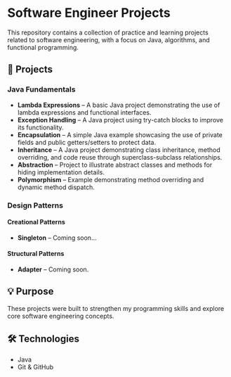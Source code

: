 # Software Engineer Projects

This repository contains a collection of practice and learning projects related to software engineering, with a focus on Java, algorithms, and functional programming.

## 📁 Projects

### Java Fundamentals

- **Lambda Expressions** – A basic Java project demonstrating the use of lambda expressions and functional interfaces.  
- **Exception Handling** – A Java project using try-catch blocks to improve its functionality.  
- **Encapsulation** – A simple Java example showcasing the use of private fields and public getters/setters to protect data.  
- **Inheritance** – A Java project demonstrating class inheritance, method overriding, and code reuse through superclass-subclass relationships.  
- **Abstraction** – Project to illustrate abstract classes and methods for hiding implementation details.  
- **Polymorphism** – Example demonstrating method overriding and dynamic method dispatch.

### Design Patterns

#### Creational Patterns
- **Singleton** – Coming soon...

#### Structural Patterns
- **Adapter** – Coming soon.


## 💡 Purpose

These projects were built to strengthen my programming skills and explore core software engineering concepts.

## 🛠️ Technologies

- Java  
- Git & GitHub

